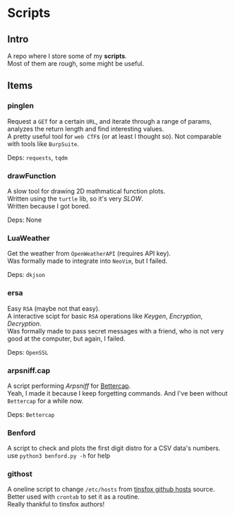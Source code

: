 # Scripts

## Intro

A repo where I store some of my **scripts**.  
Most of them are rough, some might be useful.

## Items

### pinglen

Request a `GET` for a certain `URL`, and iterate through a range of params, analyzes the return length and find interesting values.  
A pretty useful tool for `web CTF`s (or at least I thought so). Not comparable with tools like `BurpSuite`.

Deps: `requests`, `tqdm`

### drawFunction

A slow tool for drawing 2D mathmatical function plots.  
Written using the `turtle` lib, so it's very _SLOW_.  
Written because I got bored.

Deps: None

### LuaWeather

Get the weather from `OpenWeatherAPI` (requires API key).  
Was formally made to integrate into `NeoVim`, but I failed.

Deps: `dkjson`

### ersa

Easy `RSA` (maybe not that easy).  
A interactive scipt for basic `RSA` operations like _Keygen_, _Encryption_, _Decryption_.  
Was formally made to pass secret messages with a friend, who is not very good at the computer, but again, I failed.

Deps: `OpenSSL`

### arpsniff.cap

A script performing _Arpsniff_ for [Bettercap](https://github.com/bettercap/bettercap).  
Yeah, I made it because I keep forgetting commands. And I've been without `Bettercap` for a while now.

Deps: `Bettercap`

### Benford

A script to check and plots the first digit distro for a CSV data's numbers.  
use `python3 benford.py -h` for help

### githost

A oneline script to change `/etc/hosts` from [tinsfox github hosts](https://github-hosts.tinsfox.com/) source.  
Better used with `crontab` to set it as a routine.  
Really thankful to tinsfox authors!
